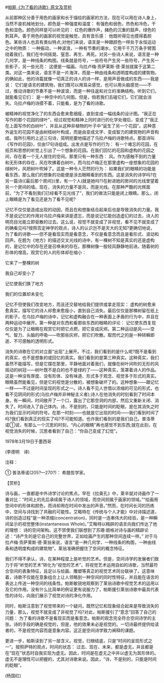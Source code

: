 #[帕斯《为了看的诗歌》原文及赏析](https://www.vrrw.net/wx/12399.html)

从前那种区分善于用色的画家和长于描绘的画家的方法，现在可以用在诗人身上，当然不是机械地划分。颜色是一种强度和温度： 有强色和弱色，热色和冷色，干色和湿色。颜色同样是可以听见的： 红色的爆炸声，赭色的沉重的鼓声，绿色的刺耳声。善于用色的画家的视觉是触觉，具有音乐感： 他既听得见也摸得着颜色。某些诗人也具有类似特点;对他们来说，语言是一种跟颜色一样处于永恒运动之中的物质： 一种振动，一种波浪，一种有节奏的潮水，它用千千万万条手臂围绕着我们，我们在中间摇晃、窒息、再生、再死。对另一些诗人来说，语言是一种几何学，是一种线条的构图。线条就是符号，一些符号产生另一些符号，产生另一些影子，另一些光亮： 这便是一幅画。乌拉卢梅·贡萨莱斯·德·莱翁就属于这第二类。对这一类来说，语言不是一片海洋，而是一种由线条和透明度构成的建筑物。的确如此，他的诗篇就像一切真正的诗人的诗一样，是用声音做成的东西——我是说： 它们是语言的建筑物，我们既可以用耳朵感觉，也可以用头脑感觉——不过，推动诗歌的节奏不是一种波浪，而是一种往返和对立的准确结构。听到它们，就能看见它们： 是一种空中的几何图。但是，倘若我们去碰它们，它们就会消失。乌拉卢梅的诗摸不着，只能看，是为了看的诗歌。

被精神的视觉净化了的东西会愈来愈细瘦，直到变成一幅线条的设计图。“我正在写作的那个花园的绿叶”，经过视觉和精神上同时进行的化学处理后，变成了“我正在上面写作的白树叶”，并且从这种非植物的叶子中“诞生了另一个花园”。这种意外诞生的花园不是由树枝树叶构成，而是由变成文字、变成智力的建筑物的声音构成。我所引用的上述三句诗，简明扼要地描述了乌拉卢梅的诗歌特点。那首诗叫《写作的花园》，仅由17句诗组成。出发点是写作的行为： 有一个难忘的花园，在纸页和思想的听觉上引出了一个想象的花园。在我们回忆的花园和虚构的花园之间，存在着一个无人居住的空间。那里只有一种东西： 风。作为感触不到的力量和无形体的存在，风在吹拂着白树叶。而乌拉卢梅正在那里虚构一座想象的花园的绿树叶。风把树叶吹掉了。这是一种令人茫然的行为： 如果我们的眼睛的功能是看东西，那么我们的想象的功能便是涂去眼睛看到的东西。这是消失的诗学吗?在另一篇诗(《最后那个房间》)里，有一个人(就是她吗?)在射进她的房间的光线里望着另一个房间的墙。现在，消失的力量不是风，而是光线。在那种严酷的光辉面前，“为了不看到我们已经看不见光线了”，我们的做法只能是闭上眼睛。那么，闭上眼睛是为了看见还是为了看不见呢?



记忆不仅仅是造成出现的动因，而且在和想象结合起来后也是导致消失的力量。我不是说记忆的作用对乌拉卢梅来讲是遗忘，而是说记忆能创造虚幻的过去，诗人的明亮目光能立即驱散的过去。这么说，视觉不就变成了非视觉，看不见不就变成了的确看见吗?按照否定神学的观点，诗人的认识岂不是天大的无知?更确切地说，为了看的诗歌——但不是看现实而是看意念，不仅是看意念而且是看形式、波动和回声。在题为《地方》的描述交叉光线的诗中，有一棵树不知是真实的还是虚构的，是记忆中的存在还是召唤来的存在。那棵树像一股轻风静静地前进。随着树的形体的增高，观赏它的人的形体却在缩小：

它来了一整棵的树

我自己却变小了

记忆使我们换了地方

我们的位置却未变化

记忆不但使我们改变地方，而且还交替地给我们提供或拿走现实： 虚构的树愈来愈真实，描写它的诗人却愈来愈瘦小，直到自己消失。最后仅仅是那棵树留在纸上的影子。在乌拉卢梅的诗中，记忆和虚构融合在一种表面上矛盾的行为中，并且在两种运动中展开。第一种是对东西和看那些东西的眼睛的评论： 记忆使东西复现仅仅是为了让眼睛在观赏它时把它点燃，把它变成灰烬。第二种运动是风——空气、智力、头脑的呼吸——吹那些灰烬，把它们吹散。取而代之的是一种转瞬即逝、不可感触的透明形式。

消失的诗歌在它的对立面“出现”上展开。不过，我们看到的是什么呢?既不是看到的真实，也不是想象的或回忆的真实。我们看到的是第三种真实。这种真实，我们虽然不能描写，但是它摆在那里，平静地面对着我们，就像在树叶间吹的无形的风摇动的树冠——树叶既不是白的也不是绿的了——这种真实，笼罩着诗人的作品。这是一种没有厚度、没有形体、没有味道、形式多于观念、视觉多于形式的真实。眼睛虽然能看见，但是它的视觉是分散的，被想象破坏了的。这种想象——跟记忆一样——不过是时间呈现的形式之一。诗人看不见人世借以浓缩的可见的形式，也看不见阴间的形式(乌拉卢梅并非神秘主义者);诗人在他消失的时刻看到了时间本身。有一瞬间，时间敞开了一个口，露出了它那空洞的内部，然后又重新关闭、消失了。时间进入了自己体内。诗，不是别的，只能是时间的眨眼，是在其消失之时为我们显示时间的符号。在那一时刻——也就是它出现的时间——我们看到时间了吗?我们看到真正的现实了吗?不可能知道。也许我们看到的是我们自己。普洛蒂诺①说，有那么一个沉思的时刻，“内心的眼睛”再也感觉不到东西;就在此刻，在视觉消失的时候，沉思者看到了自己：“你自己变成了幻觉”。

1978年3月19日于墨西哥

(李德明　译)

注释：

① 普洛蒂诺(205?—270?)： 希腊哲学家。

【赏析】

诗与画，一直都是中外诗学讨论的焦点。早在《拉奥孔》中，莱辛就对诗画作了一番对比：“时间上的先后承续属于诗人的领域，而空间则属于画家的领域。”“绘画用空间中的形体和颜色，而诗却用在时间中发出的声音。”然而，在时间长河的历练中，空间与诗找到了共融的可能性。艾略特在《传统与个人才能》中对诗描述道，诗的创造过程“是一种浓缩(concentration)，同时是一连串伟大的经验，是一种瞬间呈示的视觉整体(instantaneous Whole)。”艾略特以精辟的语言向我们传达了他的理想： 诗的空间架构。这不禁使我们联想到了苏珊·朗格对诗与画的精辟论述：“诗产生的是它自己的完整世界，正如绘画产生的那种空间连续一样。” 对于乌拉卢梅·贡萨莱斯·德·莱翁来说，语言“是一种几何学，一种线条的构图，一种由线条和透明度构成的建筑物”。莱翁准确把握住了空间的概念特征。

我们不得不承认，诗，在某种程度上是听觉的艺术。但是，空间诗学的发展者们致力于将“听觉的艺术”转化为“视觉的艺术”。将视觉艺术运用自如的诗歌，当然最符合空间的表象特征，且足以与绘画、雕塑等真正的视觉艺术同台联袂了。这意味着，诗歌不仅能在意象组合上让人领略到一种空间的同时性特征，并且能在语言的表达上传送一种空间的线条性。帕斯敏锐地观察到了莱翁诗歌中视觉艺术的运用以及它的作用。没有什么比简单的例证更有说服力了，帕斯援引莱翁诗歌中最具代表性的诗句，向我们展示了视觉对诗的净化作用。

同时，帕斯注意到了视觉带来的一个疑问，既然记忆和现象结合起来是导致消失的力量，那么，视觉不就变成了非视觉了吗?对此，帕斯援引了“意念”回答了自己的问题： 为了看的诗歌不是看现实而是看意念。帕斯的观念完全符合空间诗学的主张。诗的手段的确是视觉的，但是，他的效果未必是视觉的。一切诗最终提供给读者的，不是视觉内容而是意象内容。这正是空间诗学致力阐释的课题。

更进一步，帕斯读到了另一层含义。视觉，归根结底，只是“时间的呈现形式之一”。按照萨特的观点，时间的状态： 过去、现在、未来，都是虚无，并且都是在“现在”状态时自我实现为虚无。因此，时间是在虚无之中并以虚无为其形体的。虚无不是理性可以把握的，尤其对诗歌来说。因此，“诗，不是别的，只能是时间的眨眼”。

(杨国红)

